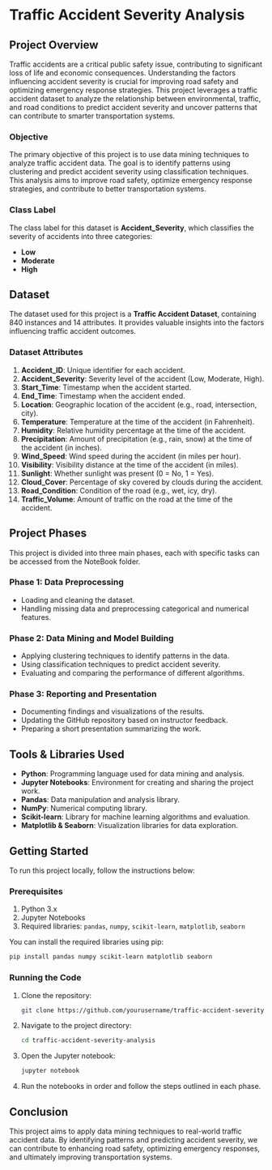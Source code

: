 # Traffic Accident Severity Analysis

## Project Overview

Traffic accidents are a critical public safety issue, contributing to significant loss of life and economic consequences. Understanding the factors influencing accident severity is crucial for improving road safety and optimizing emergency response strategies. This project leverages a traffic accident dataset to analyze the relationship between environmental, traffic, and road conditions to predict accident severity and uncover patterns that can contribute to smarter transportation systems.

### Objective

The primary objective of this project is to use data mining techniques to analyze traffic accident data. The goal is to identify patterns using clustering and predict accident severity using classification techniques. This analysis aims to improve road safety, optimize emergency response strategies, and contribute to better transportation systems.

### Class Label

The class label for this dataset is **Accident_Severity**, which classifies the severity of accidents into three categories:
- **Low**
- **Moderate**
- **High**

## Dataset

The dataset used for this project is a **Traffic Accident Dataset**, containing 840 instances and 14 attributes. It provides valuable insights into the factors influencing traffic accident outcomes.

### Dataset Attributes

1. **Accident_ID**: Unique identifier for each accident.
2. **Accident_Severity**: Severity level of the accident (Low, Moderate, High).
3. **Start_Time**: Timestamp when the accident started.
4. **End_Time**: Timestamp when the accident ended.
5. **Location**: Geographic location of the accident (e.g., road, intersection, city).
6. **Temperature**: Temperature at the time of the accident (in Fahrenheit).
7. **Humidity**: Relative humidity percentage at the time of the accident.
8. **Precipitation**: Amount of precipitation (e.g., rain, snow) at the time of the accident (in inches).
9. **Wind_Speed**: Wind speed during the accident (in miles per hour).
10. **Visibility**: Visibility distance at the time of the accident (in miles).
11. **Sunlight**: Whether sunlight was present (0 = No, 1 = Yes).
12. **Cloud_Cover**: Percentage of sky covered by clouds during the accident.
13. **Road_Condition**: Condition of the road (e.g., wet, icy, dry).
14. **Traffic_Volume**: Amount of traffic on the road at the time of the accident.

## Project Phases

This project is divided into three main phases, each with specific tasks can be accessed from the NoteBook folder.

### Phase 1: Data Preprocessing
- Loading and cleaning the dataset.
- Handling missing data and preprocessing categorical and numerical features.

### Phase 2: Data Mining and Model Building
- Applying clustering techniques to identify patterns in the data.
- Using classification techniques to predict accident severity.
- Evaluating and comparing the performance of different algorithms.

### Phase 3: Reporting and Presentation
- Documenting findings and visualizations of the results.
- Updating the GitHub repository based on instructor feedback.
- Preparing a short presentation summarizing the work.

## Tools & Libraries Used

- **Python**: Programming language used for data mining and analysis.
- **Jupyter Notebooks**: Environment for creating and sharing the project work.
- **Pandas**: Data manipulation and analysis library.
- **NumPy**: Numerical computing library.
- **Scikit-learn**: Library for machine learning algorithms and evaluation.
- **Matplotlib & Seaborn**: Visualization libraries for data exploration.

## Getting Started

To run this project locally, follow the instructions below:

### Prerequisites

1. Python 3.x
2. Jupyter Notebooks
3. Required libraries: `pandas`, `numpy`, `scikit-learn`, `matplotlib`, `seaborn`

You can install the required libraries using pip:

```bash
pip install pandas numpy scikit-learn matplotlib seaborn
```

### Running the Code

1. Clone the repository:

   ```bash
   git clone https://github.com/yourusername/traffic-accident-severity-analysis.git
   ```

2. Navigate to the project directory:

   ```bash
   cd traffic-accident-severity-analysis
   ```

3. Open the Jupyter notebook:

   ```bash
   jupyter notebook
   ```

4. Run the notebooks in order and follow the steps outlined in each phase.

## Conclusion

This project aims to apply data mining techniques to real-world traffic accident data. By identifying patterns and predicting accident severity, we can contribute to enhancing road safety, optimizing emergency responses, and ultimately improving transportation systems.
```


